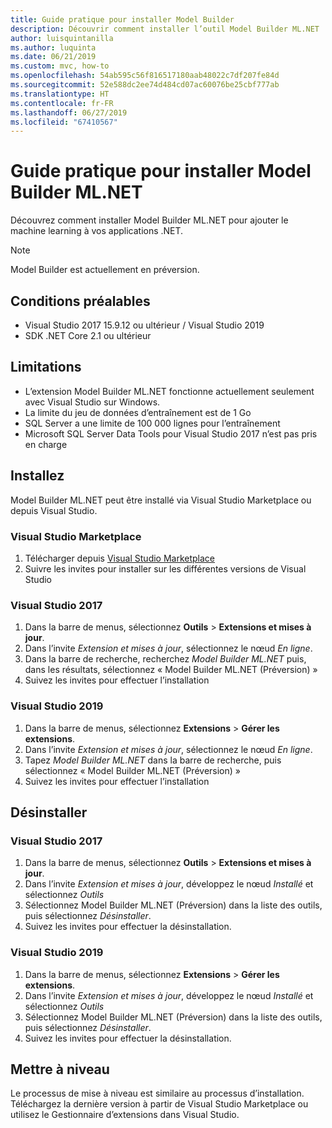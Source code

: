 ```yaml
---
title: Guide pratique pour installer Model Builder
description: Découvrir comment installer l’outil Model Builder ML.NET
author: luisquintanilla
ms.author: luquinta
ms.date: 06/21/2019
ms.custom: mvc, how-to
ms.openlocfilehash: 54ab595c56f816517180aab48022c7df207fe84d
ms.sourcegitcommit: 52e588dc2ee74d484cd07ac60076be25cbf777ab
ms.translationtype: HT
ms.contentlocale: fr-FR
ms.lasthandoff: 06/27/2019
ms.locfileid: "67410567"
---
```

# <a name="how-to-install-mlnet-model-builder"></a>Guide pratique pour installer Model Builder ML.NET

Découvrez comment installer Model Builder ML.NET pour ajouter le machine learning à vos applications .NET.

> [!NOTE]
> Model Builder est actuellement en préversion.

## <a name="pre-requisites"></a>Conditions préalables

- Visual Studio 2017 15.9.12 ou ultérieur / Visual Studio 2019
- SDK .NET Core 2.1 ou ultérieur

## <a name="limitations"></a>Limitations

- L’extension Model Builder ML.NET fonctionne actuellement seulement avec Visual Studio sur Windows.
- La limite du jeu de données d’entraînement est de 1 Go
- SQL Server a une limite de 100 000 lignes pour l’entraînement
- Microsoft SQL Server Data Tools pour Visual Studio 2017 n’est pas pris en charge

## <a name="install"></a>Installez

Model Builder ML.NET peut être installé via Visual Studio Marketplace ou depuis Visual Studio. 

### <a name="visual-studio-marketplace"></a>Visual Studio Marketplace

1. Télécharger depuis [Visual Studio Marketplace](https://marketplace.visualstudio.com/items?itemName=MLNET.07)
1. Suivre les invites pour installer sur les différentes versions de Visual Studio

### <a name="visual-studio-2017"></a>Visual Studio 2017

1. Dans la barre de menus, sélectionnez **Outils** > **Extensions et mises à jour**.
1. Dans l’invite *Extension et mises à jour*, sélectionnez le nœud *En ligne*.
1. Dans la barre de recherche, recherchez *Model Builder ML.NET* puis, dans les résultats, sélectionnez « Model Builder ML.NET (Préversion) »
1. Suivez les invites pour effectuer l’installation

### <a name="visual-studio-2019"></a>Visual Studio 2019

1. Dans la barre de menus, sélectionnez **Extensions** > **Gérer les extensions**.
1. Dans l’invite *Extension et mises à jour*, sélectionnez le nœud *En ligne*.
1. Tapez *Model Builder ML.NET* dans la barre de recherche, puis sélectionnez « Model Builder ML.NET (Préversion) »
1. Suivez les invites pour effectuer l’installation

## <a name="uninstall"></a>Désinstaller

### <a name="visual-studio-2017"></a>Visual Studio 2017

1. Dans la barre de menus, sélectionnez **Outils** > **Extensions et mises à jour**.
1. Dans l’invite *Extension et mises à jour*, développez le nœud *Installé* et sélectionnez *Outils*
1. Sélectionnez Model Builder ML.NET (Préversion) dans la liste des outils, puis sélectionnez *Désinstaller*.
1. Suivez les invites pour effectuer la désinstallation.

### <a name="visual-studio-2019"></a>Visual Studio 2019

1. Dans la barre de menus, sélectionnez **Extensions** > **Gérer les extensions**.
1. Dans l’invite *Extension et mises à jour*, développez le nœud *Installé* et sélectionnez *Outils*
1. Sélectionnez Model Builder ML.NET (Préversion) dans la liste des outils, puis sélectionnez *Désinstaller*.
1. Suivez les invites pour effectuer la désinstallation.

## <a name="upgrade"></a>Mettre à niveau

Le processus de mise à niveau est similaire au processus d’installation. Téléchargez la dernière version à partir de Visual Studio Marketplace ou utilisez le Gestionnaire d’extensions dans Visual Studio.
